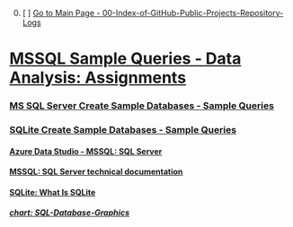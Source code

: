 
00. [ ] [Go to Main Page - 00-Index-of-GitHub-Public-Projects-Repository-Logs][mainPage]

[mainPage]: https://github.com/celik-muhammed


# [MSSQL Sample Queries - Data Analysis: Assignments](./68-Assignments/)

### [MS SQL Server Create Sample Databases - Sample Queries](./62-MSSQL/)

### [SQLite Create Sample Databases - Sample Queries](./61-SQLite/)

#### [Azure Data Studio - MSSQL: SQL Server](https://docs.microsoft.com/en-us/sql/azure-data-studio/?view=sql-server-ver16)

#### [MSSQL: SQL Server technical documentation](https://docs.microsoft.com/tr-tr/sql/sql-server/?view=sql-server-ver15)

#### [SQLite: What Is SQLite](https://www.sqlitetutorial.net/what-is-sqlite/)

##### [chart: SQL-Database-Graphics](./69-SQL-Database-Graphics/)
